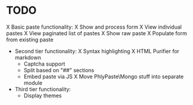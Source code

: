 # TODO

X Basic paste functionality:
  X Show and process form
  X View individual pastes
  X View paginated list of pastes
  X Show raw paste
  X Populate form from existing paste
- Second tier functionality:
  X Syntax highlighting
    X HTML Purifier for markdown
  - Captcha support
  - Split based on "##" sections
  - Embed paste via JS
  X Move PhlyPaste\Mongo stuff into separate module
- Third tier functionality:
  - Display themes
